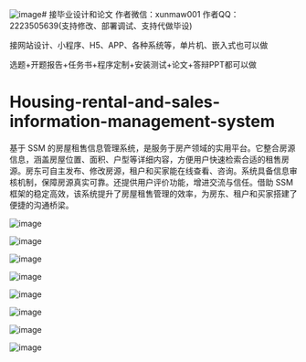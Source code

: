 ![image](https://github.com/user-attachments/assets/f6b0c1da-4a14-4294-b966-911682067dd5)# 接毕业设计和论文
作者微信：xunmaw001  作者QQ：2223505639(支持修改、部署调试、支持代做毕设)

接网站设计、小程序、H5、APP、各种系统等，单片机、嵌入式也可以做

选题+开题报告+任务书+程序定制+安装测试+论文+答辩PPT都可以做
# Housing-rental-and-sales-information-management-system
基于 SSM 的房屋租售信息管理系统，是服务于房产领域的实用平台。它整合房源信息，涵盖房屋位置、面积、户型等详细内容，方便用户快速检索合适的租售房源。房东可自主发布、修改房源，租户和买家能在线查看、咨询。系统具备信息审核机制，保障房源真实可靠。还提供用户评价功能，增进交流与信任。借助 SSM 框架的稳定高效，该系统提升了房屋租售管理的效率，为房东、租户和买家搭建了便捷的沟通桥梁。 

![image](https://github.com/user-attachments/assets/7f8dc902-7b0a-4bed-a6df-7bf7691169ba)

![image](https://github.com/user-attachments/assets/af02feec-9298-4490-a421-29025b2faf1f)

![image](https://github.com/user-attachments/assets/3dd746dc-3bd7-499c-8ff8-0c1784777310)

![image](https://github.com/user-attachments/assets/621fe99e-b648-4076-b77e-7748090d3017)

![image](https://github.com/user-attachments/assets/27c18657-9be8-4da3-bce3-b4481f227f37)

![image](https://github.com/user-attachments/assets/103157ac-4c19-42e7-95b2-255e8684cdf0)

![image](https://github.com/user-attachments/assets/9ea0ef9e-6b71-4d19-81af-6a53d78d1bc9)

![image](https://github.com/user-attachments/assets/fdd0e3e2-f521-4388-b8c0-88350df38a41)


